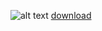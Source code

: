 ![alt text](https://i.imgur.com/5pTYyjy.jpg)
[download](https://github.com/bo0bsy/ZeHud/archive/refs/heads/master.zip)
